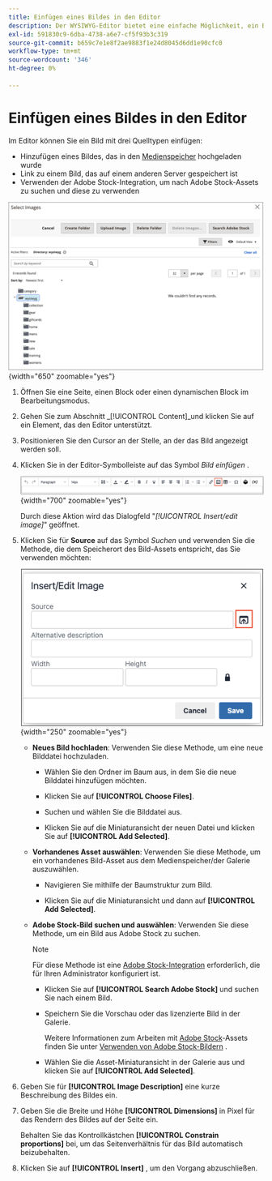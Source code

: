 ```yaml
---
title: Einfügen eines Bildes in den Editor
description: Der WYSIWYG-Editor bietet eine einfache Möglichkeit, ein Bild aus dem Medienspeicher einzufügen, ein Bild zu verknüpfen, das auf einem anderen Server gespeichert ist, oder Adobe Stock-Assets zu verwenden.
exl-id: 591830c9-6dba-4738-a6e7-cf5f93b3c319
source-git-commit: b659c7e1e8f2ae9883f1e24d8045d6dd1e90cfc0
workflow-type: tm+mt
source-wordcount: '346'
ht-degree: 0%

---
```


# Einfügen eines Bildes in den Editor

Im Editor können Sie ein Bild mit drei Quelltypen einfügen:

- Hinzufügen eines Bildes, das in den [Medienspeicher](media-storage.md) hochgeladen wurde
- Link zu einem Bild, das auf einem anderen Server gespeichert ist
- Verwenden der Adobe Stock-Integration, um nach Adobe Stock-Assets zu suchen und diese zu verwenden

![Medienspeicher](./assets/media-storage.png){width="650" zoomable="yes"}

1. Öffnen Sie eine Seite, einen Block oder einen dynamischen Block im Bearbeitungsmodus.

1. Gehen Sie zum Abschnitt _[!UICONTROL Content]_und klicken Sie auf ein Element, das den Editor unterstützt.

1. Positionieren Sie den Cursor an der Stelle, an der das Bild angezeigt werden soll.

1. Klicken Sie in der Editor-Symbolleiste auf das Symbol _Bild einfügen_ .

   ![Symbol &quot;Bild einfügen&quot;](./assets/editor-toolbar-image-button.png){width="700" zoomable="yes"}

   Durch diese Aktion wird das Dialogfeld &quot;_[!UICONTROL Insert/edit image]_&quot; geöffnet.

1. Klicken Sie für **Source** auf das Symbol _Suchen_ und verwenden Sie die Methode, die dem Speicherort des Bild-Assets entspricht, das Sie verwenden möchten:

   ![Auswählen des Suchsymbols](./assets/editor-dialog-insert-image.png){width="250" zoomable="yes"}

   - **Neues Bild hochladen**: Verwenden Sie diese Methode, um eine neue Bilddatei hochzuladen.

      - Wählen Sie den Ordner im Baum aus, in dem Sie die neue Bilddatei hinzufügen möchten.

      - Klicken Sie auf **[!UICONTROL Choose Files]**.

      - Suchen und wählen Sie die Bilddatei aus.

      - Klicken Sie auf die Miniaturansicht der neuen Datei und klicken Sie auf **[!UICONTROL Add Selected]**.

   - **Vorhandenes Asset auswählen**: Verwenden Sie diese Methode, um ein vorhandenes Bild-Asset aus dem Medienspeicher/der Galerie auszuwählen.

      - Navigieren Sie mithilfe der Baumstruktur zum Bild.

      - Klicken Sie auf die Miniaturansicht und dann auf **[!UICONTROL Add Selected]**.

   - **Adobe Stock-Bild suchen und auswählen**: Verwenden Sie diese Methode, um ein Bild aus Adobe Stock zu suchen.

     >[!NOTE]
     >
     >Für diese Methode ist eine [Adobe Stock-Integration](adobe-stock.md) erforderlich, die für Ihren Administrator konfiguriert ist.

      - Klicken Sie auf **[!UICONTROL Search Adobe Stock]** und suchen Sie nach einem Bild.

      - Speichern Sie die Vorschau oder das lizenzierte Bild in der Galerie.

        Weitere Informationen zum Arbeiten mit [Adobe Stock](https://stock.adobe.com)-Assets finden Sie unter [Verwenden von Adobe Stock-Bildern](adobe-stock-manage.md) .

      - Wählen Sie die Asset-Miniaturansicht in der Galerie aus und klicken Sie auf **[!UICONTROL Add Selected]**.

1. Geben Sie für **[!UICONTROL Image Description]** eine kurze Beschreibung des Bildes ein.

1. Geben Sie die Breite und Höhe **[!UICONTROL Dimensions]** in Pixel für das Rendern des Bildes auf der Seite ein.

   Behalten Sie das Kontrollkästchen **[!UICONTROL Constrain proportions]** bei, um das Seitenverhältnis für das Bild automatisch beizubehalten.

1. Klicken Sie auf **[!UICONTROL Insert]** , um den Vorgang abzuschließen.
